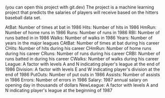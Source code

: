 (you can open this project with git.dev)
The project is a machine learning project that predicts the salaries of players will receive based on the hitters baseball data set.

AtBat: Number of times at bat in 1986
Hits: Number of hits in 1986
HmRun: Number of home runs in 1986
Runs: Number of runs in 1986
RBI: Number of runs batted in in 1986
Walks: Number of walks in 1986
Years: Number of years in the major leagues
CAtBat: Number of times at bat during his career
CHits: Number of hits during his career
CHmRun: Number of home runs during his career
CRuns: Number of runs during his career
CRBI: Number of runs batted in during his career
CWalks: Number of walks during his career
League: A factor with levels A and N indicating player's league at the end of 1986
Division: A factor with levels E and W indicating player's division at the end of 1986
PutOuts: Number of put outs in 1986
Assists: Number of assists in 1986
Errors: Number of errors in 1986
Salary: 1987 annual salary on opening day in thousands of dollars
NewLeague: A factor with levels A and N indicating player's league at the beginning of 1987
